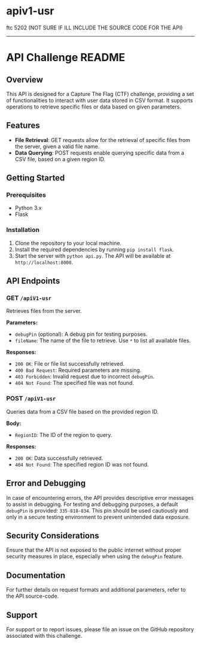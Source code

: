 # apiv1-usr
ftc 5202 (NOT SURE IF ILL INCLUDE THE SOURCE CODE FOR THE API)
_________

# API Challenge README

## Overview

This API is designed for a Capture The Flag (CTF) challenge, providing a set of functionalities to interact with user data stored in CSV format. It supports operations to retrieve specific files or data based on given parameters.

## Features

- **File Retrieval**: GET requests allow for the retrieval of specific files from the server, given a valid file name.
- **Data Querying**: POST requests enable querying specific data from a CSV file, based on a given region ID.

## Getting Started

### Prerequisites

- Python 3.x
- Flask

### Installation

1. Clone the repository to your local machine.
2. Install the required dependencies by running `pip install flask`.
3. Start the server with `python api.py`. The API will be available at `http://localhost:8000`.

## API Endpoints

### GET `/apiV1-usr`

Retrieves files from the server.

**Parameters:**

- `debugPin` (optional): A debug pin for testing purposes.
- `fileName`: The name of the file to retrieve. Use `*` to list all available files.

**Responses:**

- `200 OK`: File or file list successfully retrieved.
- `400 Bad Request`: Required parameters are missing.
- `403 Forbidden`: Invalid request due to incorrect `debugPin`.
- `404 Not Found`: The specified file was not found.

### POST `/apiV1-usr`

Queries data from a CSV file based on the provided region ID.

**Body:**

- `RegionID`: The ID of the region to query.

**Responses:**

- `200 OK`: Data successfully retrieved.
- `404 Not Found`: The specified region ID was not found.

## Error and Debugging

In case of encountering errors, the API provides descriptive error messages to assist in debugging. For testing and debugging purposes, a default `debugPin` is provided: `335-818-834`. This pin should be used cautiously and only in a secure testing environment to prevent unintended data exposure.

## Security Considerations

Ensure that the API is not exposed to the public internet without proper security measures in place, especially when using the `debugPin` feature.

## Documentation

For further details on request formats and additional parameters, refer to the API source-code.

## Support

For support or to report issues, please file an issue on the GitHub repository associated with this challenge.
